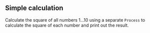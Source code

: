 <!--
SPDX-FileCopyrightText: 2019 CSC - IT Center for Science Ltd. <www.csc.fi>

SPDX-License-Identifier: CC-BY-NC-SA-4.0
-->

## Simple calculation

Calculate the square of all numbers 1...10 using a separate `Process` to
calculate the square of each number and print out the result.
